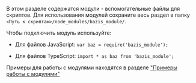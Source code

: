 В этом разделе содержатся модули - вспомогательные файлы для скриптов.
Для использования модулей сохраните весь раздел в папку `<Путь к скриптам>/node_modules/bazis_module/`.

Чтобы подключить модуль используйте:

 - Для файлов JavaScript: `var baz = require('bazis_module');`
 
 - Для файлов TypeScript: `import * as baz from 'bazis_module';`
 
 Примеры для работы с модулями находятся в разделе ["Примеры работы с модулями"](https://github.com/BazisSoft/Scripts/tree/master/Примеры%20работы%20с%20модулями)
